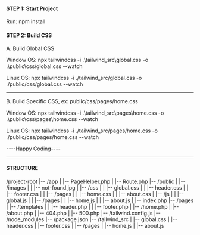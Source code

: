 #### STEP 1: Start Project

Run: npm install

#### STEP 2: Build CSS

A. Build Global CSS

Window OS: npx tailwindcss -i .\tailwind_src\global.css -o .\public\css\global.css --watch

Linux OS: npx tailwindcss -i ./tailwind_src/global.css -o ./public/css/global.css --watch

---

B. Build Specific CSS, ex: public/css/pages/home.css

Window OS: npx tailwindcss -i .\tailwind_src\pages\home.css -o .\public\css\pages\home.css --watch

Linux OS: npx tailwindcss -i ./tailwind_src/pages/home.css -o ./public/css/pages/home.css --watch

----Happy Coding----

---

#### STRUCTURE

/project-root
|-- /app
| |-- PageHelper.php
| |-- Route.php
|-- /public
| |-- /images
| | |-- not-found.jpg
| |-- /css
| | |-- global.css
| | |-- header.css
| | |-- footer.css
| | |-- /pages
| | |-- home.css
| | |-- about.css
| |-- /js
| | |-- global.js
| | |-- /pages
| | |-- home.js
| | |-- about.js
| |-- index.php
|-- /pages
| |-- /templates
| | |-- header.php
| | |-- footer.php
| |-- /home.php
| |-- /about.php
| |-- 404.php
| |-- 500.php
|-- /tailwind.config.js
|-- /node_modules
|-- /package.json
|-- /tailwind_src
| |-- global.css
| |-- header.css
| |-- footer.css
| |-- /pages
| |-- home.js
| |-- about.js

